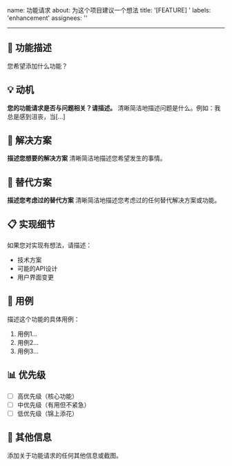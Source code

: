 name: 功能请求
about: 为这个项目建议一个想法
title: '[FEATURE] '
labels: 'enhancement'
assignees: ''

---

## 🚀 功能描述
您希望添加什么功能？

## 💡 动机
**您的功能请求是否与问题相关？请描述。**
清晰简洁地描述问题是什么。例如：我总是感到沮丧，当[...]

## 🎯 解决方案
**描述您想要的解决方案**
清晰简洁地描述您希望发生的事情。

## 🔄 替代方案
**描述您考虑过的替代方案**
清晰简洁地描述您考虑过的任何替代解决方案或功能。

## 📋 实现细节
如果您对实现有想法，请描述：
- 技术方案
- 可能的API设计
- 用户界面变更

## 🎨 用例
描述这个功能的具体用例：
1. 用例1...
2. 用例2...
3. 用例3...

## 📊 优先级
- [ ] 高优先级（核心功能）
- [ ] 中优先级（有用但不紧急）
- [ ] 低优先级（锦上添花）

## 📝 其他信息
添加关于功能请求的任何其他信息或截图。